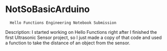 # NotSoBasicArduino

      Hello Functions Engineering Notebook Submission

Description: 
     I started working on Hello Functions right after I finished the first Ultrasonic Sensor project,
so I just made a copy of that code and used a function to take the distance of an object from the
sensor.
